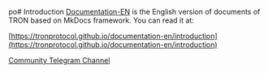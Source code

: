 po# Introduction
[Documentation-EN](https://tronprotocol.github.io/documentation-en) is the English version of documents of TRON based on MkDocs framework. You can read it at:  

[https://tronprotocol.github.io/documentation-en/introduction](https://tronprotocol.github.io/documentation-en/introduction)    

[Community Telegram Channel](https://t.me/troncoredevscommunity)     
